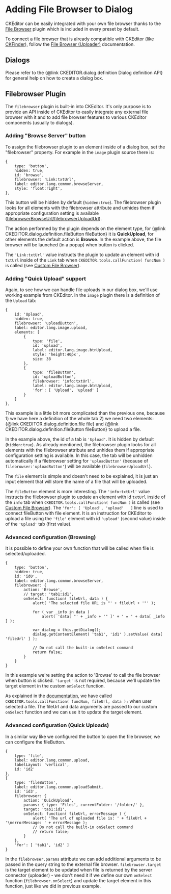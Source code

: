 <!--
Copyright (c) 2003-2015, CKSource - Frederico Knabben. All rights reserved.
For licensing, see LICENSE.md.
-->

Adding File Browser to Dialog
=============================

CKEditor can be easily integrated with your own file browser thanks to the [File Browser](http://ckeditor.com/addon/filebrowser) plugin which is included in every preset by default.

To connect a file browser that is already compatible with CKEditor (like
[CKFinder](http://ckfinder.com)), follow the [File Browser (Uploader)](#!/guide/dev_file_browse_upload)
documentation.

Dialogs
-------

Please refer to the {@link CKEDITOR.dialog.definition Dialog definition API} for
general help on how to create a dialog box.

Filebrowser Plugin
------------------

The `filebrowser` plugin is built-in into CKEditor. It's only purpose is
to provide an API inside of CKEditor to easily integrate any external
file browser with it and to add file browser features to various
CKEditor components (usually to dialogs).

### Adding "Browse Server" button

To assign the filebrowser plugin to an element inside of a dialog box,
set the "filebrowser" property. For example in the `image` plugin source
there is:

	{
		type: 'button',
		hidden: true,
		id: 'browse',
		filebrowser: 'Link:txtUrl',
		label: editor.lang.common.browseServer,
		style: 'float:right',
	},

This button will be hidden by default (`hidden:true`). The filebrowser
plugin looks for all elements with the filebrowser attribute and unhides
them if appropriate configuration setting is available
([filebrowserBrowseUrl/filebrowserUploadUrl](#!/guide/dev_file_browse_upload-section-1)).

The action performed by the plugin depends on the element
type, for {@link CKEDITOR.dialog.definition.fileButton fileButton}
it is **QuickUpload**, for other elements the default action is
**Browse**. In the example above, the file browser will be launched (in
a popup) when button is clicked.

The `'Link:txtUrl'` value instructs the plugin to update an
element with id `txtUrl` inside of the `Link` tab when
`CKEDITOR.tools.callFunction( funcNum )` is called (see [Custom File
Browser](#!/guide/dev_file_browser_api)).

### Adding "Quick Upload" support

Again, to see how we can handle file uploads in our dialog box, we'll
use working example from CKEditor. In the `image` plugin there is a definition
of the `Upload` tab:

	{
		id: 'Upload',
		hidden: true,
		filebrowser: 'uploadButton',
		label: editor.lang.image.upload,
		elements: [
			{
				type: 'file',
				id: 'upload',
				label: editor.lang.image.btnUpload,
				style: 'height:40px',
				size: 38
			},
			{
				type: 'fileButton',
				id: 'uploadButton',
				filebrowser: 'info:txtUrl',
				label: editor.lang.image.btnUpload,
				'for': [ 'Upload', 'upload' ]
			}
		]
	},

This example is a little bit more complicated than the previous one,
because 1) we have here a definition of the whole tab 2) we need two
elements:
{@link CKEDITOR.dialog.definition.file file}
and
{@link CKEDITOR.dialog.definition.fileButton fileButton}
to upload a file.

In the example above, the id of a tab is `'Upload'`. It is hidden by
default (`hidden:true`). As already mentioned, the filebrowser plugin
looks for all elements with the filebrowser attribute and unhides them
if appropriate configuration setting is available. In this case, the tab will
be unhidden automatically if a filebrowser setting for `'uploadButton'`
(because of `filebrowser:'uploadButton'`) will be available (`filebrowserUploadUrl`).

The `file` element is simple and doesn't need to be explained, it is
just an input element that will store the name of a file that will be
uploaded.

The `fileButton` element is more interesting. The `'info:txtUrl'` value
instructs the filebrowser plugin to update an element with id `txtUrl`
inside of the `info` tab when `CKEDITOR.tools.callFunction( funcNum )` is
called (see [Custom File Browser](#!/guide/dev_file_browser_api)).
The `'for': [ 'Upload', 'upload'   ]` line is used to connect
fileButton with file element. It is an instruction for CKEditor to
upload a file using the `'file'` element with id `'upload'` (second
value) inside of the `'Upload'` tab (first value).

### Advanced configuration (Browsing)

It is possible to define your own function that will be called when file
is selected/uploaded.

	{
		type: 'button',
		hidden: true,
		id: 'id0',
		label: editor.lang.common.browseServer,
		filebrowser: {
			action: 'Browse',
			// target: 'tab1:id1',
			onSelect: function( fileUrl, data ) {
				alert( 'The selected file URL is "' + fileUrl + '"' );

				for ( var _info in data )
					alert( 'data[ "' + _info + '" ]' + ' = ' + data[ _info ] );

				var dialog = this.getDialog();
				dialog.getContentElement( 'tab1', 'id1' ).setValue( data[ 'fileUrl' ] );

				// Do not call the built-in onSelect command
				return false;
			}
		}
	}

In this example we're setting the action to 'Browse' to call the file
browser when button is clicked. `'target'` is not required, because
we'll update the target element in the custom `onSelect` function.

As explained in the [documentation](#!/guide/dev_file_browser_api),
we have called `CKEDITOR.tools.callFunction( funcNum, fileUrl, data );`
when user selected a file. The fileUrl and data arguments are passed to
our custom `onSelect` function and we can use it to update the target
element.

### Advanced configuration (Quick Uploads)

In a similar way like we configured the button to open the file browser,
we can configure the fileButton.

	{
		type: 'file',
		label: editor.lang.common.upload,
		labelLayout: 'vertical',
		id: 'id2'
	},
	{
		type: 'fileButton',
		label: editor.lang.common.uploadSubmit,
		id: 'id3',
		filebrowser: {
			action: 'QuickUpload',
			params: { type: 'Files', currentFolder: '/folder/' },
			target: 'tab1:id1',
			onSelect: function( fileUrl, errorMessage ) {
				alert( 'The url of uploaded file is: ' + fileUrl + '\nerrorMessage: ' + errorMessage );
				// Do not call the built-in onSelect command
				// return false;
			}
		},
		'for': [ 'tab1', 'id2' ]
	}

In the `filebrowser.params` attribute we can add additional arguments to
be passed in the query string to the external file browser.
`filebrowser.target` is the target element to be updated when file is
returned by the server connector (uploader) - we don't need it if we
define our own `onSelect` function (`filebrowser.onSelect`) and update
the target element in this function, just like we did in previous
example.
